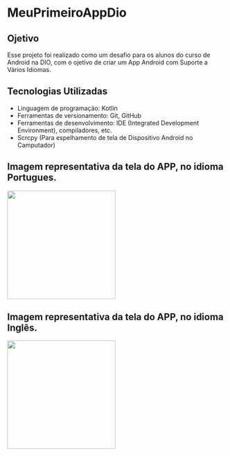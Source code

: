 # MeuPrimeiroAppDio

## Ojetivo

Esse projeto foi realizado como um desafio para os alunos do curso de Android na DIO, com o ojetivo de criar um App Android com Suporte a Vários Idiomas.

## Tecnologias Utilizadas
- Linguagem de programação: Kotlin
- Ferramentas de versionamento: Git, GitHub
- Ferramentas de desenvolvimento: IDE (Integrated Development Environment), compiladores, etc.
- Scrcpy (Para espelhamento de tela de Dispositivo Android no Camputador)
  
## Imagem representativa da tela do APP, no idioma Portugues.
<img src = "https://github.com/siqueirago/meu-primeiro-app-dio/assets/152822615/d24f8bf1-26ba-47e7-898c-7e237b6b2b62.png" width="250">

## Imagem representativa da tela do APP, no idioma Inglês.
<img src = "https://github.com/siqueirago/meu-primeiro-app-dio/assets/152822615/3afd042b-fc7a-4b67-91d0-73b593bea732.png" width="250">
